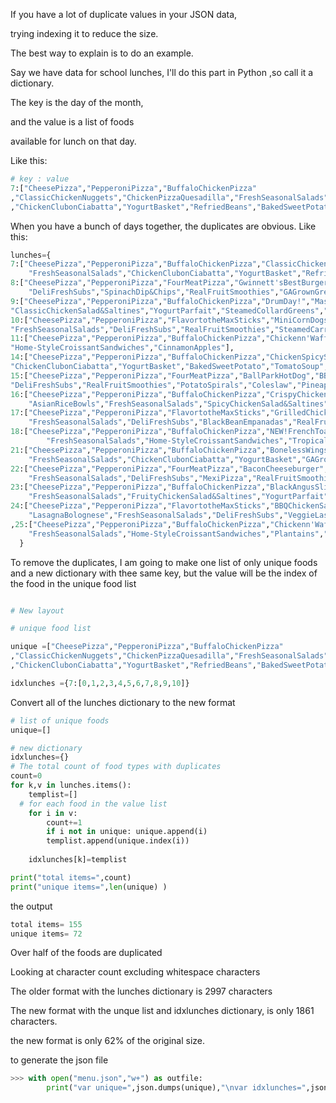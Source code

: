 If you have a lot of duplicate values in your JSON data, 

trying indexing it to reduce the size. 

The best way to explain is to do an example. 

Say we have data for school lunches, 
I'll do this part in Python
,so call it a dictionary.

The key is the day of the month,

and the value is a list of foods 

available for lunch on that day.

Like this:

```python
# key : value
7:["CheesePizza","PepperoniPizza","BuffaloChickenPizza"
,"ClassicChickenNuggets","ChickenPizzaQuesadilla","FreshSeasonalSalads"
,"ChickenClubonCiabatta","YogurtBasket","RefriedBeans","BakedSweetPotato","FrozenFruitCup"] }
```
When you have a bunch of days together, the duplicates are obvious.
Like this:
```python
lunches={
7:["CheesePizza","PepperoniPizza","BuffaloChickenPizza","ClassicChickenNuggets","ChickenPizzaQuesadilla",
	"FreshSeasonalSalads","ChickenClubonCiabatta","YogurtBasket","RefriedBeans","BakedSweetPotato","FrozenFruitCup"],
8:["CheesePizza","PepperoniPizza","FourMeatPizza","Gwinnett'sBestBurger","ItalianTrio","FreshSeasonalSalads",
	"DeliFreshSubs","SpinachDip&Chips","RealFruitSmoothies","GAGrownGreenBeans","TropicalFruitSalad"],
9:["CheesePizza","PepperoniPizza","BuffaloChickenPizza","DrumDay!","MashedPotatoBowls","FreshSeasonalSalads",
"ClassicChickenSalad&Saltines","YogurtParfait","SteamedCollardGreens","DriedFruit"],
10:["CheesePizza","PepperoniPizza","FlavortotheMaxSticks","MiniCornDogs","NEW!ChickenAsianBites",
"FreshSeasonalSalads","DeliFreshSubs","RealFruitSmoothies","SteamedCarrots","NEW!Minh'sEggRoll","Mango"],
11:["CheesePizza","PepperoniPizza","BuffaloChickenPizza","Chickenn'Waffles","PhillyChickenSub","FreshSeasonalSalads",
"Home-StyleCroissantSandwiches","CinnamonApples"],
14:["CheesePizza","PepperoniPizza","BuffaloChickenPizza","ChickenSpicySandwich","CheesyGrilledCheese","FreshSeasonalSalads",
"ChickenClubonCiabatta","YogurtBasket","BakedSweetPotato","TomatoSoup","FrozenFruitCup"],
15:["CheesePizza","PepperoniPizza","FourMeatPizza","BallParkHotDog","BBQPlate","FreshSeasonalSalads",
"DeliFreshSubs","RealFruitSmoothies","PotatoSpirals","Coleslaw","PineappleTidbits"],
16:["CheesePizza","PepperoniPizza","BuffaloChickenPizza","CrispyChickenTenders",
	"AsianRiceBowls","FreshSeasonalSalads","SpicyChickenSalad&Saltines","YogurtParfait","Carrot&CelerySticks","DriedFruit"],
17:["CheesePizza","PepperoniPizza","FlavortotheMaxSticks","GrilledChickenSandwich","FiestaNachos",
	"FreshSeasonalSalads","DeliFreshSubs","BlackBeanEmpanadas","RealFruitSmoothies","BlackBeans","Doritos","MandarinOranges"],
18:["CheesePizza","PepperoniPizza","BuffaloChickenPizza","NEW!FrenchToast&Sausage","NEW!SpaghettiMeatballBowl",
		"FreshSeasonalSalads","Home-StyleCroissantSandwiches","TropicalFruitSalad"],
21:["CheesePizza","PepperoniPizza","BuffaloChickenPizza","BonelessWings","KoreanMeatballSub",
	"FreshSeasonalSalads","ChickenClubonCiabatta","YogurtBasket","GAGrownGreenBeans","BakedSweetPotato","FrozenFruitCup"],
22:["CheesePizza","PepperoniPizza","FourMeatPizza","BaconCheeseburger","ChickenSoftTacos",
	"FreshSeasonalSalads","DeliFreshSubs","MexiPizza","RealFruitSmoothies","NEW!HappyCorn","MexiRice","MexicanFruitCup"],
23:["CheesePizza","PepperoniPizza","BuffaloChickenPizza","BlackAngusSliderDogs","NEW!HawaiianPanini",
	"FreshSeasonalSalads","FruityChickenSalad&Saltines","YogurtParfait","BakedBeans","CheesyBroccoli","DriedFruit"],
24:["CheesePizza","PepperoniPizza","FlavortotheMaxSticks","BBQChickenSandwichonCiabatta",
	"LasagnaBolognese","FreshSeasonalSalads","DeliFreshSubs","VeggieLasagnaRoll","RealFruitSmoothies","SteamedCarrots"]
,25:["CheesePizza","PepperoniPizza","BuffaloChickenPizza","Chickenn'Waffles",
	"FreshSeasonalSalads","Home-StyleCroissantSandwiches","Plantains","CinnamonApples"]
  }
  ```
  
 
 To remove the duplicates, 
 I am going to make one list of only unique foods
 and a new dictionary with thee same key,
 but the value will be the index of the food in the unique food list 
 
 ```python

# New layout 

# unique food list 

unique =["CheesePizza","PepperoniPizza","BuffaloChickenPizza"
,"ClassicChickenNuggets","ChickenPizzaQuesadilla","FreshSeasonalSalads"
,"ChickenClubonCiabatta","YogurtBasket","RefriedBeans","BakedSweetPotato","FrozenFruitCup"]

idxlunches ={7:[0,1,2,3,4,5,6,7,8,9,10]}
```

Convert all of the lunches dictionary to the new format
```python
# list of unique foods 
unique=[]

# new dictionary 
idxlunches={}
# The total count of food types with duplicates
count=0
for k,v in lunches.items():
	templist=[]
  # for each food in the value list
	for i in v: 
		count+=1
		if i not in unique: unique.append(i)
		templist.append(unique.index(i))
	
	idxlunches[k]=templist

print("total items=",count)
print("unique items=",len(unique) )
```

the output
```python
total items= 155
unique items= 72
```
Over half of the foods are duplicated

Looking at character count excluding whitespace characters 

The older format with the lunches dictionary 
is 2997 characters

The new format with the unque list and idxlunches dictionary,
is only 1861 characters.

the new format is only 62% of the original size.

to generate the json file

```python
>>> with open("menu.json","w+") as outfile:
        print("var unique=",json.dumps(unique),"\nvar idxlunches=",json.dumps(idxlunches),file=outfile)
```
